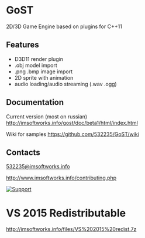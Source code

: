 # GoST
2D/3D Game Engine based on plugins for C++11

## Features
* D3D11 render plugin
* .obj model import
* .png .bmp image import
* 2D sprite with animation
* audio loading/audio streaming (.wav .ogg)

## Documentation
Current version (most on russian) http://imsoftworks.info/gost/doc/beta1/html/index.html

Wiki for samples https://github.com/532235/GoST/wiki

## Contacts

532235@imsoftworks.info

http://www.imsoftworks.info/contributing.php


[![Support](http://www.imsoftworks.info/gost/support.png)](https://www.paypal.me/supportgost)

# VS 2015 Redistributable
http://imsoftworks.info/files/VS%202015%20redist.7z
